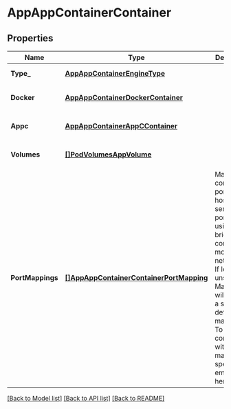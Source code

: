 # AppAppContainerContainer

## Properties
Name | Type | Description | Notes
------------ | ------------- | ------------- | -------------
**Type_** | [**AppAppContainerEngineType**](app.appContainer.EngineType.md) |  | [default to null]
**Docker** | [**AppAppContainerDockerContainer**](app.appContainer.DockerContainer.md) |  | [optional] [default to null]
**Appc** | [**AppAppContainerAppCContainer**](app.appContainer.AppCContainer.md) |  | [optional] [default to null]
**Volumes** | [**[]PodVolumesAppVolume**](pod.volumes.AppVolume.md) |  | [optional] [default to null]
**PortMappings** | [**[]AppAppContainerContainerPortMapping**](app.appContainer.ContainerPortMapping.md) | Map container ports to host and service ports when using bridge- or container-mode networking. If left unspecified, Marathon will provide a single, default port mapping. To obtain a container with no port mappings, specify an empty array here.  | [optional] [default to null]

[[Back to Model list]](../README.md#documentation-for-models) [[Back to API list]](../README.md#documentation-for-api-endpoints) [[Back to README]](../README.md)



